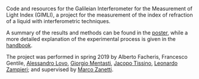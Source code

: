 Code and resources for the Galileian Interferometer for the Measurement of Light Index (GIMLI),
a project for the measurement of the index of refraction of a liquid
with interferometric techniques.

A summary of the results and methods can be found in the [poster](https://github.com/jacopok/interferometry/blob/master/poster_GIMLI.pdf),
while a more detailed explanation of the experimental process is given in the [handbook](https://github.com/jacopok/interferometry/blob/master/Handbook/handbook.pdf).

The project was performed in spring 2019 by Alberto Facheris, Francesco Gentile, [Alessandro Lovo](https://github.com/AlessandroLovo), [Giorgio Mentasti](https://github.com/Mentasti24), [Jacopo Tissino](https://github.com/jacopok), [Leonardo Zampieri](https://github.com/lzampieri); and supervised by [Marco Zanetti](https://github.com/mzanetti79).
